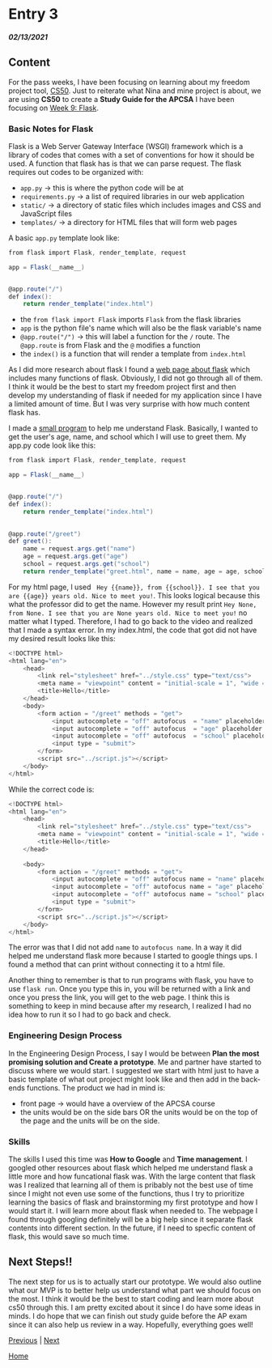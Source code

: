 # Entry 3
##### 02/13/2021

## Content
For the pass weeks, I have been focusing on learning about my freedom project tool, [CS50](https://cs50.harvard.edu/college/2021/fall/). Just to reiterate what Nina and mine project is about, we are using **CS50** to create a **Study Guide for the APCSA** I have been focusing on [Week 9: Flask](https://cs50.harvard.edu/college/2021/fall/weeks/9/).

### Basic Notes for Flask
Flask is a Web Server Gateway Interface (WSGI) framework which is a library of codes that comes with a set of conventions for how it should be used. A function that flask has is that we can parse request. The flask requires out codes to be organized with:
- `app.py` -> this is where the python code will be at
- `requirements.py` -> a list of required libraries in our web application
- `static/` -> a directory of static files which includes images and CSS and JavaScript files
- `templates/` -> a directory for HTML files that will form web pages

A basic `app.py` template look like:
```c#
from flask import Flask, render_template, request

app = Flask(__name__)


@app.route("/")
def index():
    return render_template("index.html")
```
- the `from flask import Flask` imports `Flask` from the flask libraries
- `app` is the python file's name which will also be the flask variable's name 
- `@app.route("/")` -> this will label a function for the `/` route. The `@app.route` is from Flask and the `@` modifies a function
- the `index()` is a function that will render a template from `index.html`

As I did more research about flask I found a [web page about flask](https://www.tutorialspoint.com/flask/flask_overview.htm) which includes many functions of flask. Obviously, I did not go through all of them. I think it would be the best to start my freedom project first and then develop my understanding of flask if needed for my application since I have a limited amount of time. But I was very surprise with how much content flask has.

I made a [small program](https://ide-6bbb60f064c04a0292e9d817cdb2daf9-8080.cs50.ws/) to help me understand Flask. Basically, I wanted to get the user's age, name, and school which I will use to greet them. My app.py code look like this:
```c#
from flask import Flask, render_template, request

app = Flask(__name__)


@app.route("/")
def index():
    return render_template("index.html")
    

@app.route("/greet")
def greet():
    name = request.args.get("name")
    age = request.args.get("age")
    school = request.args.get("school")
    return render_template("greet.html", name = name, age = age, school = school)

```
For my html page, I used ` Hey {{name}}, from {{school}}. I see that you are {{age}} years old. Nice to meet you!`. This looks logical because this what the professor did to get the name. However my result print `Hey None, from None. I see that you are None years old. Nice to meet you!` no matter what I typed. Therefore, I had to go back to the video and realized that I made a syntax error. In my index.html, the code that got did not have my desired result looks like this:
```c#
<!DOCTYPE html>
<html lang="en">
    <head>
        <link rel="stylesheet" href="../style.css" type="text/css">
        <meta name = "viewpoint" content = "initial-scale = 1", "wide = device-width">
        <title>Hello</title>
    </head>    
    <body>
        <form action = "/greet" methods = "get">
            <input autocomplete = "off" autofocus  = "name" placeholder = "Name" type = "text">
            <input autocomplete = "off" autofocus  = "age" placeholder = "Age" type = "text">
            <input autocomplete = "off" autofocus  = "school" placeholder = "School" type = "text">
            <input type = "submit">
        </form>
        <script src="../script.js"></script>
    </body>    
</html>
```
While the correct code is:
```c#
<!DOCTYPE html>
<html lang="en"> 
    <head>
        <link rel="stylesheet" href="../style.css" type="text/css">
        <meta name = "viewpoint" content = "initial-scale = 1", "wide = device-width">
        <title>Hello</title>
    </head>
        
    <body>
        <form action = "/greet" methods = "get">
            <input autocomplete = "off" autofocus name = "name" placeholder = "Name" type = "text">
            <input autocomplete = "off" autofocus name = "age" placeholder = "Age" type = "text">
            <input autocomplete = "off" autofocus name = "school" placeholder = "School" type = "text">
            <input type = "submit">
        </form>
        <script src="../script.js"></script>
    </body>    
</html>
```
The error was that I did not add `name` to `autofocus name`. In a way it did helped me understand flask more because I started to google things ups. I found a method that can print without connecting it to a html file.

Another thing to remember is that to run programs with flask, you have to use `flask run`. Once you type this in, you will be returned with a link and once you press the link, you will get to the web page. I think this is something to keep in mind because after my research, I realized I had no idea how to run it so I had to go back and check.


### Engineering Design Process
In the Engineering Design Process, I say I would be between **Plan the most promising solution and Create a prototype**. Me and partner have started to discuss where we would start. I suggested we start with html just to have a basic template of what out project might look like and then add in the back-ends functions. The product we had in mind is:
 - front page -> would have a overview of the APCSA course
 - the units would be on the side bars OR the units would be on the top of the page and the units will be on the side. 

### Skills
The skills I used this time was **How to Google** and **Time management**. I googled other resources about flask which helped me understand flask a little more and how funcational flask was. With the large content that flask was I realized that learning all of them is pribably not the best use of time since I might not even use some of the functions, thus I try to prioritize learning the basics of flask and brainstorming my first prototype and how I would start it. I will learn more about flask when needed to. The webpage I found through googling definitely will be a big help since it separate flask contents into different section. In the future, if I need to specfic content of flask, this would save so much time.  

## Next Steps!! 
The next step for us is to actually start our prototype. We would also outline what our MVP is to better help us understand what part we should focus on the most. I think it would be the best to start coding and learn more about cs50 through this. I am pretty excited about it since I do have some ideas in minds. I do hope that we can finish out study guide before the AP exam since it can also help us review in a way. Hopefully, everything goes well!

[Previous](entry02.md) | [Next](entry04.md)

[Home](../README.md)
